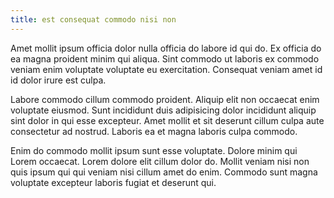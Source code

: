 ```yaml
---
title: est consequat commodo nisi non
---
```


Amet mollit ipsum officia dolor nulla officia do labore id qui do. Ex officia do ea magna proident minim qui aliqua. Sint commodo ut laboris ex commodo veniam enim voluptate voluptate eu exercitation. Consequat veniam amet id id dolor irure est culpa.

Labore commodo cillum commodo proident. Aliquip elit non occaecat enim voluptate eiusmod. Sunt incididunt duis adipisicing dolor incididunt aliquip sint dolor in qui esse excepteur. Amet mollit et sit deserunt cillum culpa aute consectetur ad nostrud. Laboris ea et magna laboris culpa commodo.

Enim do commodo mollit ipsum sunt esse voluptate. Dolore minim qui Lorem occaecat. Lorem dolore elit cillum dolor do. Mollit veniam nisi non quis ipsum qui qui veniam nisi cillum amet do enim. Commodo sunt magna voluptate excepteur laboris fugiat et deserunt qui.